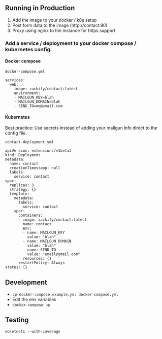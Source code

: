 ## Running in Production

1. Add the image to your docker / k8s setup
2. Post form data to the image (http://contact:80)
3. Proxy using nginx to the instance for https support

### Add a service / deployment to your docker compose / kubernetes config.

#### Docker compose

`docker-compose.yml`
```
services:
  web:
    image: zackify/contact:latest
    environment:
    - MAILGUN_KEY=blah
    - MAILGUN_DOMAIN=blah
    - SEND_TO=me@email.com

```

#### Kubernetes

Best practice: Use secrets instead of adding your mailgun info direct to the config file.

`contact-deployment.yml`

```
apiVersion: extensions/v1beta1
kind: Deployment
metadata:
  name: contact
  creationTimestamp: null
  labels:
    service: contact
spec:
  replicas: 3
  strategy: {}
  template:
    metadata:
      labels:
        service: contact
    spec:
      containers:
      - image: zackify/contact:latest
        name: contact
        env:
        - name: MAILGUN_KEY
          value: "blah"
        - name: MAILGUN_DOMAIN
          value: "blah"
        - name: SEND_TO
          value: "email@gmail.com"
        resources: {}
      restartPolicy: Always
status: {}
```

## Development

- `cp docker-compose.example.yml docker-compose.yml`
- Edit the env variables
- `docker-compose up`


## Testing

`nosetests --with-coverage`
